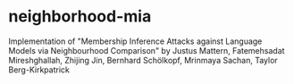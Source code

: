 # neighborhood-mia
Implementation of "Membership Inference Attacks against Language Models via Neighbourhood Comparison" by Justus Mattern, Fatemehsadat Mireshghallah, Zhijing Jin, Bernhard Schölkopf, Mrinmaya Sachan, Taylor Berg-Kirkpatrick
